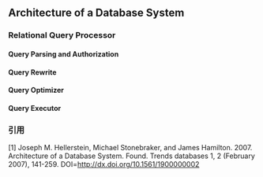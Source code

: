 ## Architecture of a Database System

### Relational Query Processor

#### Query Parsing and Authorization

#### Query Rewrite

#### Query Optimizer

#### Query Executor


### 引用

[1] Joseph M. Hellerstein, Michael Stonebraker, and James Hamilton. 2007. Architecture of a Database System. Found. Trends databases 1, 2 (February 2007), 141-259. DOI=http://dx.doi.org/10.1561/1900000002

